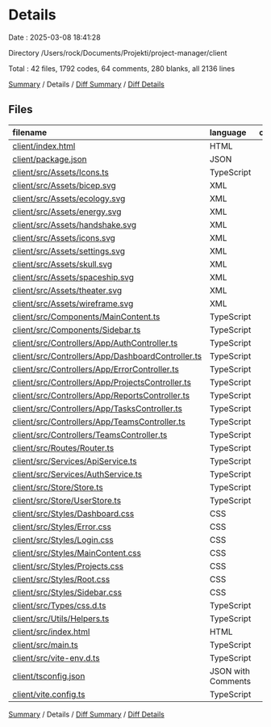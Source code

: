 # Details

Date : 2025-03-08 18:41:28

Directory /Users/rock/Documents/Projekti/project-manager/client

Total : 42 files,  1792 codes, 64 comments, 280 blanks, all 2136 lines

[Summary](results.md) / Details / [Diff Summary](diff.md) / [Diff Details](diff-details.md)

## Files
| filename | language | code | comment | blank | total |
| :--- | :--- | ---: | ---: | ---: | ---: |
| [client/index.html](/client/index.html) | HTML | 13 | 0 | 1 | 14 |
| [client/package.json](/client/package.json) | JSON | 15 | 0 | 1 | 16 |
| [client/src/Assets/Icons.ts](/client/src/Assets/Icons.ts) | TypeScript | 51 | 0 | 9 | 60 |
| [client/src/Assets/bicep.svg](/client/src/Assets/bicep.svg) | XML | 1 | 0 | 0 | 1 |
| [client/src/Assets/ecology.svg](/client/src/Assets/ecology.svg) | XML | 1 | 0 | 0 | 1 |
| [client/src/Assets/energy.svg](/client/src/Assets/energy.svg) | XML | 1 | 0 | 0 | 1 |
| [client/src/Assets/handshake.svg](/client/src/Assets/handshake.svg) | XML | 1 | 0 | 0 | 1 |
| [client/src/Assets/icons.svg](/client/src/Assets/icons.svg) | XML | 1 | 0 | 0 | 1 |
| [client/src/Assets/settings.svg](/client/src/Assets/settings.svg) | XML | 1 | 0 | 0 | 1 |
| [client/src/Assets/skull.svg](/client/src/Assets/skull.svg) | XML | 1 | 0 | 0 | 1 |
| [client/src/Assets/spaceship.svg](/client/src/Assets/spaceship.svg) | XML | 1 | 0 | 0 | 1 |
| [client/src/Assets/theater.svg](/client/src/Assets/theater.svg) | XML | 1 | 0 | 0 | 1 |
| [client/src/Assets/wireframe.svg](/client/src/Assets/wireframe.svg) | XML | 1 | 0 | 0 | 1 |
| [client/src/Components/MainContent.ts](/client/src/Components/MainContent.ts) | TypeScript | 12 | 0 | 2 | 14 |
| [client/src/Components/Sidebar.ts](/client/src/Components/Sidebar.ts) | TypeScript | 184 | 13 | 25 | 222 |
| [client/src/Controllers/App/AuthController.ts](/client/src/Controllers/App/AuthController.ts) | TypeScript | 185 | 11 | 23 | 219 |
| [client/src/Controllers/App/DashboardController.ts](/client/src/Controllers/App/DashboardController.ts) | TypeScript | 199 | 9 | 22 | 230 |
| [client/src/Controllers/App/ErrorController.ts](/client/src/Controllers/App/ErrorController.ts) | TypeScript | 41 | 0 | 6 | 47 |
| [client/src/Controllers/App/ProjectsController.ts](/client/src/Controllers/App/ProjectsController.ts) | TypeScript | 183 | 0 | 19 | 202 |
| [client/src/Controllers/App/ReportsController.ts](/client/src/Controllers/App/ReportsController.ts) | TypeScript | 8 | 1 | 1 | 10 |
| [client/src/Controllers/App/TasksController.ts](/client/src/Controllers/App/TasksController.ts) | TypeScript | 8 | 1 | 1 | 10 |
| [client/src/Controllers/App/TeamsController.ts](/client/src/Controllers/App/TeamsController.ts) | TypeScript | 8 | 1 | 1 | 10 |
| [client/src/Controllers/TeamsController.ts](/client/src/Controllers/TeamsController.ts) | TypeScript | 6 | 0 | 5 | 11 |
| [client/src/Routes/Router.ts](/client/src/Routes/Router.ts) | TypeScript | 49 | 4 | 14 | 67 |
| [client/src/Services/ApiService.ts](/client/src/Services/ApiService.ts) | TypeScript | 68 | 0 | 13 | 81 |
| [client/src/Services/AuthService.ts](/client/src/Services/AuthService.ts) | TypeScript | 64 | 0 | 8 | 72 |
| [client/src/Store/Store.ts](/client/src/Store/Store.ts) | TypeScript | 51 | 12 | 14 | 77 |
| [client/src/Store/UserStore.ts](/client/src/Store/UserStore.ts) | TypeScript | 16 | 0 | 3 | 19 |
| [client/src/Styles/Dashboard.css](/client/src/Styles/Dashboard.css) | CSS | 97 | 2 | 19 | 118 |
| [client/src/Styles/Error.css](/client/src/Styles/Error.css) | CSS | 11 | 0 | 2 | 13 |
| [client/src/Styles/Login.css](/client/src/Styles/Login.css) | CSS | 81 | 0 | 13 | 94 |
| [client/src/Styles/MainContent.css](/client/src/Styles/MainContent.css) | CSS | 5 | 1 | 1 | 7 |
| [client/src/Styles/Projects.css](/client/src/Styles/Projects.css) | CSS | 200 | 3 | 34 | 237 |
| [client/src/Styles/Root.css](/client/src/Styles/Root.css) | CSS | 12 | 0 | 3 | 15 |
| [client/src/Styles/Sidebar.css](/client/src/Styles/Sidebar.css) | CSS | 104 | 0 | 18 | 122 |
| [client/src/Types/css.d.ts](/client/src/Types/css.d.ts) | TypeScript | 4 | 0 | 0 | 4 |
| [client/src/Utils/Helpers.ts](/client/src/Utils/Helpers.ts) | TypeScript | 41 | 3 | 10 | 54 |
| [client/src/index.html](/client/src/index.html) | HTML | 12 | 0 | 2 | 14 |
| [client/src/main.ts](/client/src/main.ts) | TypeScript | 26 | 0 | 4 | 30 |
| [client/src/vite-env.d.ts](/client/src/vite-env.d.ts) | TypeScript | 0 | 1 | 1 | 2 |
| [client/tsconfig.json](/client/tsconfig.json) | JSON with Comments | 19 | 2 | 3 | 24 |
| [client/vite.config.ts](/client/vite.config.ts) | TypeScript | 9 | 0 | 2 | 11 |

[Summary](results.md) / Details / [Diff Summary](diff.md) / [Diff Details](diff-details.md)